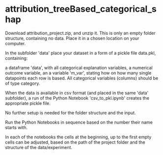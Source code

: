# attribution_treeBased_categorical_shap
Download attribution_project.zip, and unzip it. This is only an empty folder structure, containing no data.
Place it in a chosen location on your computer. 

In the subfolder 'data' place your dataset in a form of a pickle file data.pkl, containing:

a dataframe 'data', with all categorical explanation variables, 
a numerical outcome variable, an a variable 'm_var', 
stating how on how many single datapoints each row is based.
All categorical variables (columns) should be of type category.

When the data is available in csv format (and placed in the same 'data' subfolder), a run of the Python Notebook 'csv_to_pkl.ipynb' creates the appropriate pickle file.

No further setup is needed for the folder structure and the input.

Run the Python Notebooks in sequence based on the number their name starts with. 

In each of the notebooks the cells at the beginning, up to the first empty cells can be adjusted, based on the path of the project folder and the structure of the data/experiment.
